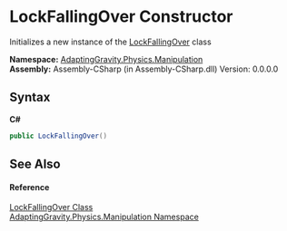 # LockFallingOver Constructor 
 

Initializes a new instance of the <a href="01508094-f03d-b823-f4d5-1871826bfd98">LockFallingOver</a> class

**Namespace:**&nbsp;<a href="dab458b4-8c41-18fd-2d94-a3ddec26f694">AdaptingGravity.Physics.Manipulation</a><br />**Assembly:**&nbsp;Assembly-CSharp (in Assembly-CSharp.dll) Version: 0.0.0.0

## Syntax

**C#**<br />
``` C#
public LockFallingOver()
```


## See Also


#### Reference
<a href="01508094-f03d-b823-f4d5-1871826bfd98">LockFallingOver Class</a><br /><a href="dab458b4-8c41-18fd-2d94-a3ddec26f694">AdaptingGravity.Physics.Manipulation Namespace</a><br />